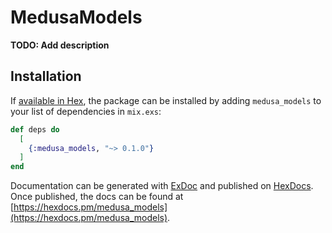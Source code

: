 # MedusaModels

**TODO: Add description**

## Installation

If [available in Hex](https://hex.pm/docs/publish), the package can be installed
by adding `medusa_models` to your list of dependencies in `mix.exs`:

```elixir
def deps do
  [
    {:medusa_models, "~> 0.1.0"}
  ]
end
```

Documentation can be generated with [ExDoc](https://github.com/elixir-lang/ex_doc)
and published on [HexDocs](https://hexdocs.pm). Once published, the docs can
be found at [https://hexdocs.pm/medusa_models](https://hexdocs.pm/medusa_models).

